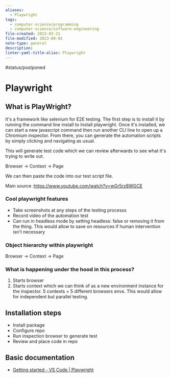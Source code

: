 ```yaml
---
aliases:
  - Playwright
tags:
  - computer-science/programming
  - computer-science/software-engineering
file-created: 2023-03-21
file-modified: 2023-09-02
note-type: general
description: 
linter-yaml-title-alias: Playwright
---
```


#status/postponed

# Playwright

## What is PlayWright?

It's a framework like selenium for E2E testing. The first step is to install it by running the command line install to Install playwright. Once it's installed, we can start a new javascript command then run another CLI line to open up a Chromium inspector. From there, you can generate the automation scripts by simply clicking and navigating as usual.

This will generate test code which we can review afterwards to see what it's trying to write out.

Browser -> Context -> Page

We can then paste the code into our test script file.

Main source :https://www.youtube.com/watch?v=wGr5rz8WGCE

### Cool playwright features

- Take screenshots at any steps of the testing processs
- Record video of the automation test
- Can run in headless mode by setting headless: false or removing it from the thing. This would allow to save on resources if human intervention isn't necessary

### Object hierarchy within playwright

Browser -> Context -> Page

### What is happening under the hood in this process?

1. Starts browser
2. Starts context which we can think of as a new environment instance for the inspector. 5 contexts = 5 different browsers envs. This would allow for independent but parallel testing.

## Installation steps

- Install package
- Configure repo
- Run inspection browser to generate test
- Review and place code in repo

## Basic documentation

- [Getting started - VS Code | Playwright](https://playwright.dev/docs/getting-started-vscode)
